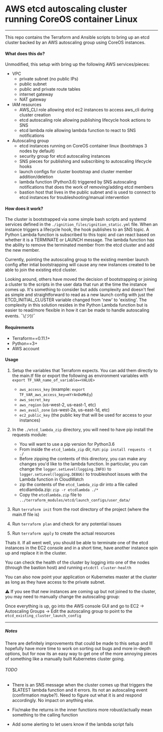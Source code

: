 # AWS etcd autoscaling cluster running CoreOS container Linux
---
This repo contains the Terraform and Ansible scripts to bring up an etcd cluster backed by an AWS autoscaling group using CoreOS instances. 

#### What does this do?

Unmodified, this setup with bring up the following AWS services/pieces:

* VPC
  * private subnet (no public IPs)
  * public subnet 
  * public and private route tables
  * internet gateway
  * NAT gateway
* IAM resources
  * AWS_CLI role allowing etcd ec2 instances to access aws_cli during cluster creation
  * etcd autoscaling role allowing publishing lifecycle hook actions to SNS
  * etcd lambda role allowing lambda function to react to SNS notifications
* Autoscaling group
  * etcd instances running on CoreOS container linux (bootstraps 3 nodes by default)
  * security group for etcd autoscaling instances
  * SNS pieces for publishing and subscribing to autoscaling lifecycle hooks
  * launch configs for cluster bootstrap and cluster member addition/deletion
  * lambda function (Python3.6) triggered by SNS autoscaling notifications that does the work of removing/adding etcd members
  * bastion host that lives in the public subnet and is used to connect to etcd instances for troubleshooting/manual intervention

#### How does it work?

The cluster is bootstrapped via some simple bash scripts and systemd services defined in the `./ignition_files/ignition_static.yml` file. When an instance triggers a lifecycle hook, the hook publishes to an SNS topic. A Python Lambda function is subscribed to this topic and can react based on whether it is a TERMINATE or LAUNCH message. The lambda function has the ability to remove the terminated member from the etcd cluster and add the new member. 

Currently, pointing the autoscaling group to the existing member launch config after intial bootstrapping will cause any new instances created to be able to join the existing etcd cluster. 

Looking around, others have moved the decision of bootstrapping or joining a cluster to the scripts in the user data that run at the time the instance comes up. It's something to consider but adds complexity and doesn't feel as simple and straightforward to read as a new launch config with just the ETCD_INITIAL_CLUSTER variable changed from 'new' to 'existing'. The complexity in this solution resides in the Python Lambda function but is easier to read/more flexible in how it can be made to handle autoscaling events. ¯\\_(ツ)_/¯

#### Requirements

* Terraform==0.11.1+
* Python==3+
* AWS account

#### Usage

1) Setup the variables that Terraform expects. You can add them directly to the main.tf file or export the following as environment variables with ```export TF_VAR_name_of_variable=<VALUE>```
    * `aws_access_key` (example: `export TF_VAR_aws_access_key=mYrAnDoMkEy`)
    * `aws_secret_key`
    * `aws_region` (us-west-2, us-east-1, etc)
    * `aws_avail_zone` (us-west-2a, us-east-1d, etc)
    * `ec2_public_key` (the public key that will be used for access to your instances)
    
2) In the `./etcd_lambda_zip` directory, you will need to have pip install the requests module:
    * You will want to use a pip version for Python3.6
    * From inside the `etcd_lambda_zip` dir, run: ```pip install requests -t ./```
    * Before zipping the contents of this directory, you can make any changes you'd like to the lambda function. In particular, you can change the `logger.setLevel(logging.INFO)` to `logger.setLevel(logging.DEBUG)` to troubleshoot issues with the Lambda function in CloudWatch
    * zip the contents of the `etcd_lambda_zip` dir into a file called etcdlambda.zip: `zip -r etcdlambda ./*`
    * Copy the `etcdlambda.zip` file to `../terraform_modules/etcd/launch_configs/user_data/`
    
3) Run ```terraform init``` from the root directory of the project (where the main.tf file is)

4) Run ```terraform plan``` and check for any potential issues

5) Run ```terraform apply``` to create the actual resources

Thats it. If all went well, you should be able to terminate one of the etcd instances in the EC2 console and in a short time, have another instance spin up and replace it in the cluster.

You can check the health of the cluster by logging into one of the nodes (through the bastion host) and running `etcdctl cluster-health`

You can also now point your application or Kubernetes master at the cluster as long as they have access to the private subnet.

:warning:
If you see that new instances are coming up but not joined to the cluster, you may need to manually change the autoscaling group:

Once everything is up, go into the AWS console GUI and go to EC2 -> Autoscaling Groups -> Edit the autoscaling group to point to the `etcd_existing_cluster_launch_config`

---

##### Notes

There are definitely improvements that could be made to this setup and Ill hopefully have more time to work on sorting out bugs and more in-depth options, but for now its an easy way to get one of the more annoying pieces of something like a manually built Kubernetes cluster going.

###### TODO
- There is an SNS message when the cluster comes up that triggers the $LATEST lambda function and it errors. Its not an autoscaling event (confirmation maybe?). Need to figure out what it is and respond accordingly. No impact on anything else.

- Fix/make the returns in the inner functions more robust/actually mean something to the calling function

- Add some alerting to let users know if the lambda script fails
